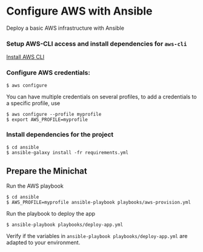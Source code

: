 # Configure AWS with Ansible

Deploy a basic AWS infrastructure with Ansible

### Setup AWS-CLI access and install dependencies for `aws-cli` 

[Install AWS CLI](https://docs.aws.amazon.com/cli/latest/userguide/awscli-install-linux.html)

### Configure AWS credentials:

```
$ aws configure
```

You can have multiple credentials on several profiles, to add a credentials to a specific profile, use

```
$ aws configure --profile myprofile
$ export AWS_PROFILE=myprofile 
```

### Install dependencies for the project

```
$ cd ansible
$ ansible-galaxy install -fr requirements.yml
```

## Prepare the Minichat

Run the AWS playbook

```
$ cd ansible
$ AWS_PROFILE=myprofile ansible-playbook playbooks/aws-provision.yml
```
Run the playbook to deploy the app

```
$ ansible-playbook playbooks/deploy-app.yml
```

Verify if the variables in `ansible-playbook playbooks/deploy-app.yml` 
are adapted to your environment.
